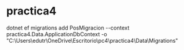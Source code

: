 # practica4
dotnet ef migrations add PosMigracion --context practica4.Data.ApplicationDbContext -o "C:\Users\edutr\OneDrive\Escritorio\pc4\practica4\Data\Migrations"

